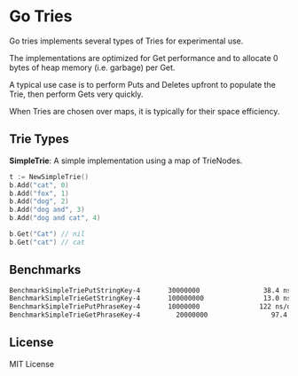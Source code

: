 # Go Tries


Go tries implements several types of Tries for experimental use.

The implementations are optimized for Get performance and to allocate 
0 bytes of heap memory (i.e. garbage) per Get.

A typical use case is to perform Puts and Deletes upfront to populate the Trie, 
then perform Gets very quickly.

When Tries are chosen over maps, it is typically for their space efficiency.


Trie Types
---

**SimpleTrie**: A simple implementation using a map of TrieNodes.

```go
t := NewSimpleTrie()
b.Add("cat", 0)
b.Add("fox", 1)
b.Add("dog", 2)
b.Add("dog and", 3)
b.Add("dog and cat", 4)

b.Get("Cat") // nil
b.Get("cat") // cat
```

Benchmarks
---

```bash
BenchmarkSimpleTriePutStringKey-4       30000000                38.4 ns/op             8 B/op          1 allocs/op
BenchmarkSimpleTrieGetStringKey-4       100000000               13.0 ns/op             0 B/op          0 allocs/op
BenchmarkSimpleTriePutPhraseKey-4       10000000               122 ns/op               8 B/op          1 allocs/op
BenchmarkSimpleTrieGetPhraseKey-4         20000000                97.4 ns/op             0 B/op          0 allocs/op

```

License
---

MIT License